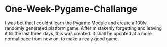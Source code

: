 # One-Week-Pygame-Challange
I was bet that I couldnt learn the Pygame Module and create a 100lvl randomly generated platform game. After mistakenly forgetting and leaving it till the last three days, this was created. It shall be updated at a more normal pace from now on, to make a realy good game.
